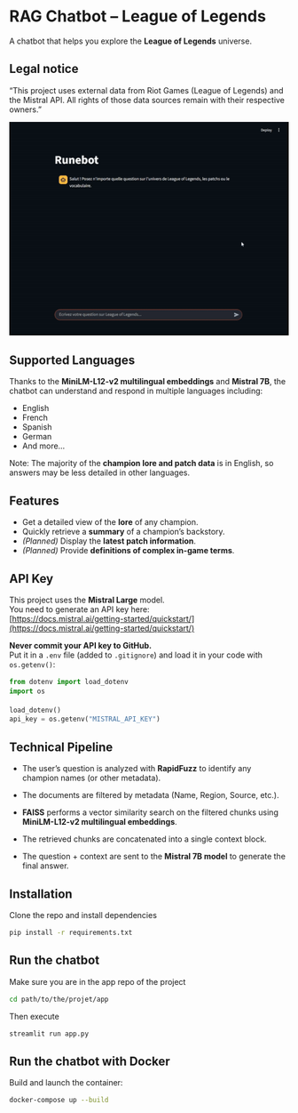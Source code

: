 # RAG Chatbot – League of Legends

A chatbot that helps you explore the **League of Legends** universe.

## Legal notice
“This project uses external data from Riot Games (League of Legends) and the Mistral API. All rights of those data sources remain with their respective owners.”


![Demo](assets/chatbot-demo.gif)


## Supported Languages
Thanks to the **MiniLM-L12-v2 multilingual embeddings** and **Mistral 7B**, the chatbot can understand and respond in multiple languages including:
- English
- French
- Spanish
- German
- And more…

Note: The majority of the **champion lore and patch data** is in English, so answers may be less detailed in other languages.

## Features
- Get a detailed view of the **lore** of any champion.
- Quickly retrieve a **summary** of a champion’s backstory.
- *(Planned)* Display the **latest patch information**.
- *(Planned)* Provide **definitions of complex in-game terms**.

## API Key
This project uses the **Mistral Large** model.  
You need to generate an API key here:  
[https://docs.mistral.ai/getting-started/quickstart/](https://docs.mistral.ai/getting-started/quickstart/)

**Never commit your API key to GitHub.**  
Put it in a `.env` file (added to `.gitignore`) and load it in your code with `os.getenv()`:

```python
from dotenv import load_dotenv
import os

load_dotenv()
api_key = os.getenv("MISTRAL_API_KEY")
```

## Technical Pipeline 

- The user’s question is analyzed with **RapidFuzz** to identify any champion names (or other metadata).

- The documents are filtered by metadata (Name, Region, Source, etc.).

- **FAISS** performs a vector similarity search on the filtered chunks using **MiniLM-L12-v2 multilingual embeddings**.

- The retrieved chunks are concatenated into a single context block.

- The question + context are sent to the **Mistral 7B model** to generate the final answer.

## Installation
Clone the repo and install dependencies 

```bash
pip install -r requirements.txt
```

## Run the chatbot
Make sure you are in the app repo of the project 

```bash
cd path/to/the/projet/app
```
Then execute 
```python
streamlit run app.py
```


## Run the chatbot with Docker

Build and launch the container:

```bash
docker-compose up --build
